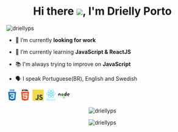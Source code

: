 <h1 align="center">Hi there <img src="https://raw.githubusercontent.com/kaueMarques/kaueMarques/master/hi.gif" width="30px">, I'm Drielly Porto</h1>

<p align="left"> <img src="https://komarev.com/ghpvc/?username=driellyps" alt="driellyps" /> </p>

- 🔭 I’m currently **looking for work**

- 🌱 I’m currently learning **JavaScript & ReactJS**

- 📚 I'm always trying to improve on **JavaScript**

- 🗣 I speak Portuguese(BR), English and Swedish

<p align="left">
<img src="https://raw.githubusercontent.com/devicons/devicon/master/icons/css3/css3-plain-wordmark.svg" alt="css3"  width="30" height="30"/>
<img src="https://raw.githubusercontent.com/devicons/devicon/master/icons/html5/html5-original-wordmark.svg" alt="html5"  width="30" height="30"/>
<img src="https://raw.githubusercontent.com/devicons/devicon/master/icons/javascript/javascript-original.svg" alt="javascript" width="30" height="30"/>
<img src="https://raw.githubusercontent.com/devicons/devicon/master/icons/react/react-original-wordmark.svg" alt="react" width="30" height="30"/>
<img src="https://raw.githubusercontent.com/devicons/devicon/master/icons/nodejs/nodejs-original-wordmark.svg" alt="nodejs" width="30" height="30"/></p>

<p align="center"> <img src="https://github-readme-stats.vercel.app/api?username=driellyps&show_icons=true" alt="driellyps"/> </p>
<p align="center"> <img src="https://github-readme-stats.vercel.app/api/top-langs/?username=driellyps&show_icons=true" alt="driellyps"/> </p>
